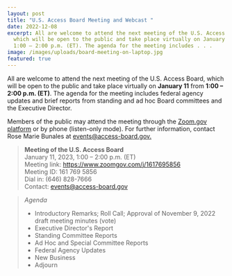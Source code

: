 ```yaml
---
layout: post
title: "U.S. Access Board Meeting and Webcast "
date: 2022-12-08
excerpt: All are welcome to attend the next meeting of the U.S. Access Board,
  which will be open to the public and take place virtually on January 11 from
  1:00 – 2:00 p.m. (ET). The agenda for the meeting includes . . .
image: /images/uploads/board-meeting-on-laptop.jpg
featured: true
---
```

All are welcome to attend the next meeting of the U.S. Access Board, which will be open to the public and take place virtually on **January 11** from **1:00 – 2:00 p.m. (ET)**. The agenda for the meeting includes federal agency updates and brief reports from standing and ad hoc Board committees and the Executive Director.

Members of the public may attend the meeting through the [Zoom.gov platform](https://www.zoomgov.com/j/1617695856) or by phone (listen-only mode). For further information, contact Rose Marie Bunales at [events@access-board.gov.](mailto:events@access-board.gov)  

> **Meeting of the U.S. Access Board**  \
> January 11, 2023, 1:00 – 2:00 p.m. (ET) \
> Meeting link: <https://www.zoomgov.com/j/1617695856> \
> Meeting ID: 161 769 5856 \
> Dial in: (646) 828-7666 \
> Contact: [events@access-board.gov](mailto:events@access-board.gov)    

>_Agenda_
>- Introductory Remarks; Roll Call; Approval of November 9, 2022 draft meeting minutes (vote)
>- Executive Director's Report
>- Standing Committee Reports
>- Ad Hoc and Special Committee Reports
>- Federal Agency Updates
>- New Business
>- Adjourn
